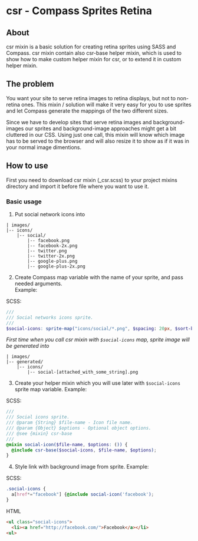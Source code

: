 # csr - Compass Sprites Retina

## About

csr mixin is a basic solution for creating retina sprites using SASS and Compass.
csr mixin contain also csr-base helper mixin, which is used to show how to make custom helper mixin for csr, or to extend it in custom helper mixin.

## The problem

You want your site to serve retina images to retina displays, but not to non-retina ones. This mixin / solution will make it very easy for you to use sprites and let Compass generate the mappings of the two different sizes.

Since we have to develop sites that serve retina images and background-images our sprites and background-image approaches might get a bit cluttered in our CSS. Using just one call, this mixin will know which image has to be served to the browser and will also resize it to show as if it was in your normal image dimentions.

## How to use

First you need to download csr mixin (_csr.scss) to your project mixins directory and import it before file where you want to use it.

### Basic usage

1. Put social network icons into
  ```
  | images/
  |-- icons/
      |-- social/
          |-- facebook.png
          |-- facebook-2x.png
          |-- twitter.png
          |-- twitter-2x.png
          |-- google-plus.png
          |-- google-plus-2x.png
  ```

2. Create Compass map variable with the name of your sprite, and pass needed arguments.<br> 
  Example:
  
  SCSS:
  ```scss
  ///
  /// Social networks icons sprite.
  ///
  $social-icons: sprite-map("icons/social/*.png", $spacing: 20px, $sort-by: width) !default;
  ```
  
  *First time when you call csr mixin with `$social-icons` map, sprite image will be generated into*
  ```
  | images/
  |-- generated/
      |-- icons/
          |-- social-[attached_with_some_string].png
  ```

3. Create your helper mixin which you will use later with `$social-icons` sprite map variable.
  Example:
  
  SCSS:
  ```scss
  ///
  /// Social icons sprite.
  /// @param {String} $file-name - Icon file name.
  /// @param {Object} $options - Optional object options.
  /// @see {mixin} csr-base
  ///
  @mixin social-icon($file-name, $options: ()) {
    @include csr-base($social-icons, $file-name, $options);
  }
  ```

4. Style link with background image from sprite.
  Example:
  
  SCSS:
  ```scss
  .social-icons {
    a[href*="facebook"] {@include social-icon('facebook');
  }
  ```
  
  HTML
  ```html
  <ul class="social-icons">
    <li><a href="http://facebook.com/">Facebook</a></li>
  <ul>
  ```
  